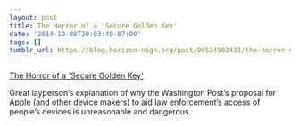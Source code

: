 ```yaml
---
layout: post
title: The Horror of a 'Secure Golden Key'
date: '2014-10-08T20:03:40-07:00'
tags: []
tumblr_url: https://blog.horizon-nigh.org/post/99524502432/the-horror-of-a-secure-golden-key
---
```

[The Horror of a 'Secure Golden Key'](https://keybase.io/blog/2014-10-08/the-horror-of-a-secure-golden-key)  

Great layperson’s explanation of why the Washington Post’s proposal for Apple (and other device makers) to aid law enforcement’s access of people’s devices is unreasonable and dangerous.

